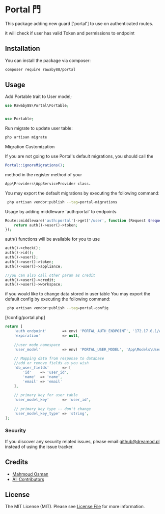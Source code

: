 # Portal ⾨

This package adding new guard ['portal'] to use on authenticated routes.

it will check if user has valid Token and permissions to endpoint
## Installation

You can install the package via composer:

```bash
composer require rawaby88/portal
```

## Usage

Add Portable trait to User model;

```php
use Rawaby88\Portal\Portable;


use Portable;
```


Run migrate to update user table:

```bash
php artisan migrate
```
Migration Customization

If you are not going to use Portal's default migrations, 
you should call the 
```bash
Portal::ignoreMigrations();
```
 method in the register method of your 
 
```bash
App\Providers\AppServiceProvider class.
```
You may export the default migrations by executing the following command: 
```bash
 php artisan vendor:publish --tag=portal-migrations
```

Usage by adding middleware 'auth:portal' to endpoints

```php
Route::middleware('auth:portal')->get('/user', function (Request $request) {
    return auth()->user()->token;
});
```
 auth() functions will be available for you to use

```php
auth()->check();
auth()->id();
auth()->user();
auth()->user()->token;
auth()->user()->appliance;

//you can also call other param as credit
auth()->user()->credit;
auth()->user()->workspace;
```

if you would like to change data stored in user table
You may export the default config by executing the following command:
```bash
 php artisan vendor:publish --tag=portal-config
```

[/config/portal.php]
```php
return [
	'auth_endpoint'       => env( 'PORTAL_AUTH_ENDPOINT', '172.17.0.1/api/auth/token/check/' ),
	'expiration'          => null,
	
	//user mode namespace
	'user_model'          => env( 'PORTAL_USER_MODEL', 'App\Models\User' ),
	
	// Mapping data from response to database
    //add or remove fields as you wish   
	'db_user_fields'      => [
		'id'    => 'user_id',
		'name'  => 'name',
		'email' => 'email'
	],
	
	// primary key for user table
	'user_model_key'      => 'user_id',
	
	// primary key type -- don't change
	'user_model_key_type' => 'string',
];
```

### Security

If you discover any security related issues, please email github@dreamod.pl instead of using the issue tracker.

## Credits

-   [Mahmoud Osman](https://github.com/rawaby88)
-   [All Contributors](../../contributors)

## License

The MIT License (MIT). Please see [License File](LICENSE.md) for more information.